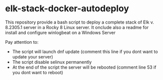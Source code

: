 # elk-stack-docker-autodeploy
This repository provide a bash script to deploy a complete stack of Elk v. 8.2305.1 server in a Rocky 8 Linux server. It onclude also a readme for install and configure winlogbeat on a Windows Server

Pay attention to:

- The script will launch dnf update (comment this line if you dont want to update your server)
- The script disable selinux permanently
- At the end of the script the server will be rebooted (comment line 53 if you dont want to reboot)
